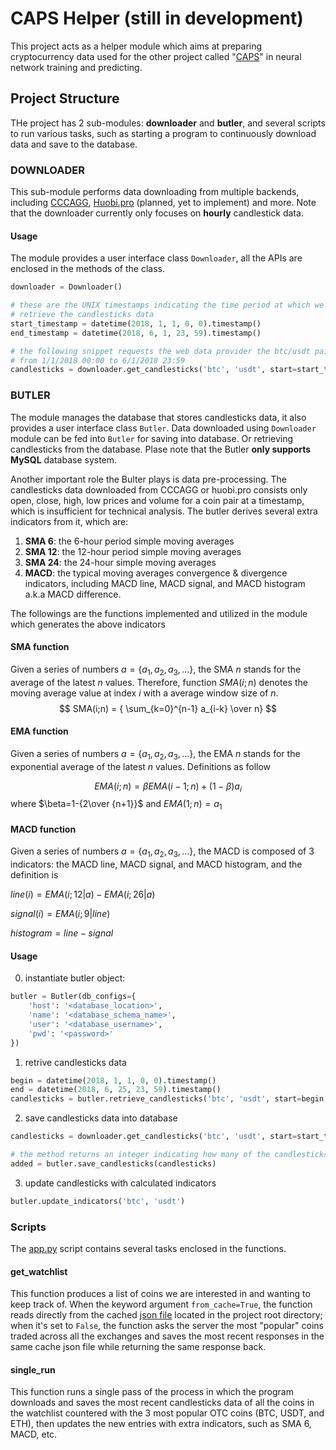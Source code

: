 # CAPS Helper (still in development)

This project acts as a helper module which aims at preparing cryptocurrency data used for the other project called "[CAPS](https://github.com/hchen13/caps.git)" in neural network training and predicting. 

## Project Structure

THe project has 2 sub-modules: **downloader** and **butler**, and several scripts to run various tasks, such as starting a program to continuously download data and save to the database.

### DOWNLOADER

This sub-module performs data downloading from multiple backends, including [CCCAGG](https://www.cryptocompare.com), [Huobi.pro](https://huobi.pro) (planned, yet to implement) and more. Note that the downloader currently only focuses on **hourly** candlestick data.

#### Usage

The module provides a user interface class ```Downloader```, all the APIs are enclosed in the methods of the class.

```Python
downloader = Downloader()

# these are the UNIX timestamps indicating the time period at which we would like to 
# retrieve the candlesticks data
start_timestamp = datetime(2018, 1, 1, 0, 0).timestamp()
end_timestamp = datetime(2018, 6, 1, 23, 59).timestamp()

# the following snippet requests the web data provider the btc/usdt pair candlesticks data 
# from 1/1/2018 00:00 to 6/1/2018 23:59
candlesticks = downloader.get_candlesticks('btc', 'usdt', start=start_timestamp, end=end_timestamp)
```

### BUTLER

The module manages the database that stores candlesticks data, it also provides a user interface class ```Butler```. Data downloaded using ```Downloader``` module can be fed into ```Butler``` for saving into database. Or retrieving candlesticks from the database. Plase note that the Butler **only supports MySQL** database system. 

Another important role the Bulter plays is data pre-processing. The candlesticks data downloaded from CCCAGG or huobi.pro consists only open, close, high, low prices and volume for a coin pair at a timestamp, which is insufficient for technical analysis. The butler derives several extra indicators from it, which are:

1. **SMA 6**: the 6-hour period simple moving averages
2. **SMA 12**: the 12-hour period simple moving averages
3. **SMA 24**: the 24-hour simple moving averages
4. **MACD**: the typical moving averages convergence & divergence indicators, including MACD line, MACD signal, and MACD histogram a.k.a MACD difference.

The followings are the functions implemented and utilized in the module which generates the above indicators

#### SMA function

Given a series of numbers $a=\{a_1, a_2, a_3, ...\}$, the SMA $n$ stands for the average of the latest $n$ values. Therefore, function $SMA(i;n)$ denotes the moving average value at index $i$ with a average window size of $n$. 
$$
    SMA(i;n) = { \sum_{k=0}^{n-1} a_{i-k}  \over n}
$$

#### EMA function

Given a series of numbers $a=\{a_1, a_2, a_3, ...\}$, the EMA $n$ stands for the exponential average of the latest $n$ values. Definitions as follow

$$
    EMA(i;n) = \beta EMA(i-1;n) + (1 - \beta) a_i
$$
where $\beta=1-{2\over {n+1}}$ and $EMA(1;n)=a_1$

#### MACD function

Given a series of numbers $a=\{a_1, a_2, a_3, ...\}$, the MACD is composed of 3 indicators: the MACD line, MACD signal, and MACD histogram, and the definition is

$line(i) = EMA(i; 12|a) - EMA(i; 26|a)$

$signal(i) = EMA(i; 9|line)$

$histogram = line - signal$

#### Usage

0. instantiate butler object:

```Python
butler = Butler(db_configs={
    'host': '<database_location>',
    'name': '<database_schema_name>',
    'user': '<database_username>',
    'pwd': '<password>'
})
```
1. retrive candlesticks data
```Python
begin = datetime(2018, 1, 1, 0, 0).timestamp()
end = datetime(2018, 6, 25, 23, 59).timestamp()
candlesticks = butler.retrieve_candlesticks('btc', 'usdt', start=begin, end=end)
```
2. save candlesticks data into database
```Python
candlesticks = downloader.get_candlesticks('btc', 'usdt', start=start_timestamp, end=end_timestamp)

# the method returns an integer indicating how many of the candlesticks are actually saved as rows in the database
added = butler.save_candlesticks(candlesticks)
```
3. update candlesticks with calculated indicators
```Python
butler.update_indicators('btc', 'usdt')
```

### Scripts

The [app.py](./app.py) script contains several tasks enclosed in the functions.

#### get_watchlist

This function produces a list of coins we are interested in and wanting to keep track of. When the keyword argument `from_cache=True`, the function reads directly from the cached [json file](./watchlist.json) located in the project root directory; when it's set to `False`, the function asks the server the most "popular" coins traded across all the exchanges and saves the most recent responses in the same cache json file while returning the same response back. 

#### single_run

This function runs a single pass of the process in which the program downloads and saves the most recent candlesticks data of all the coins in the watchlist countered with the 3 most popular OTC coins (BTC, USDT, and ETH), then updates the new entries with extra indicators, such as SMA 6, MACD, etc.

